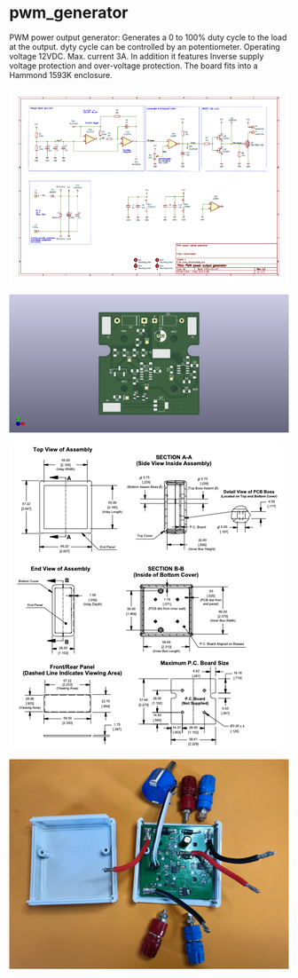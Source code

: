 # pwm_generator

PWM power output generator: Generates a 0 to 100% duty cycle to the load at the output. dyty cycle can be controlled by an potentiometer. Operating voltage 12VDC. Max. current 3A. In addition it features Inverse supply voltage protection and over-voltage protection. The board fits into a Hammond 1593K enclosure.

![schematic](pwm_generator.png)

![PCB](pwm_driver.png)

![Enclosure](1593K.png)

![Photo](IMG_0087.jpeg)
